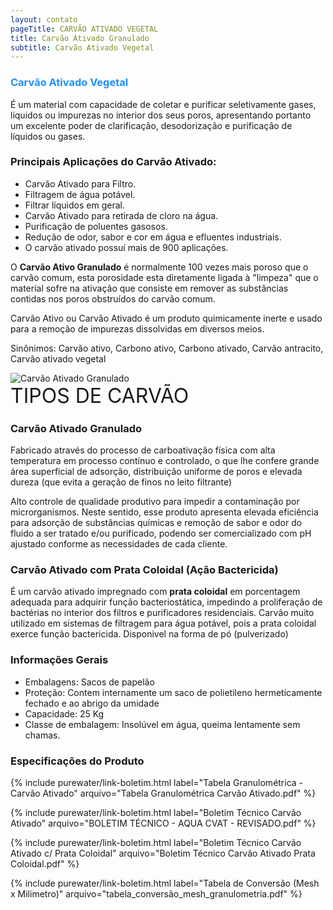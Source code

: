 ```yaml
---
layout: contato
pageTitle: CARVÃO ATIVADO VEGETAL  
title: Carvão Ativado Granulado
subtitle: Carvão Ativado Vegetal
---
```


### <font color="#1E90FF">Carvão Ativado Vegetal</font>

É um material com capacidade de coletar e purificar seletivamente gases, líquidos ou impurezas no interior dos seus poros, apresentando portanto um excelente poder de clarificação, desodorização e purificação de líquidos ou gases.

### Principais Aplicações do Carvão Ativado:

- Carvão Ativado para Filtro.
- Filtragem de água potável.
- Filtrar líquidos em geral.
- Carvão Ativado para retirada de cloro na água.
- Purificação de poluentes gasosos.
- Redução de odor, sabor e cor em água e efluentes industriais.
- O carvão ativado possuí mais de 900 aplicações.

O **Carvão Ativo Granulado** é normalmente 100 vezes mais poroso que o carvão comum, esta porosidade esta diretamente ligada à "limpeza" que o material sofre na ativação que consiste em remover as substâncias contidas nos poros obstruídos do carvão comum. 

Carvão Ativo ou Carvão Ativado é um produto quimicamente inerte e usado para a remoção de impurezas dissolvidas em diversos meios.

Sinônimos: Carvão ativo, Carbono ativo, Carbono ativado, Carvão antracito, Carvão ativado vegetal

<img class="img-responsive pull-right" style="max-width: 50%;" src="../../website/images/Carvão ativado granulado.jpg" alt="Carvão Ativado Granulado">
<br />
<font size="06">TIPOS DE CARVÃO</font>

### Carvão Ativado Granulado 
Fabricado através do processo de carboativação física com alta temperatura em processo contínuo e controlado, o que lhe confere grande área superficial de adsorção, distribuição uniforme de poros e elevada dureza (que evita a geração de finos no leito filtrante)

Alto controle de qualidade produtivo para impedir a contaminação por microrganismos. Neste sentido, esse produto apresenta elevada eficiência para adsorção de substâncias químicas e remoção de sabor e odor do fluido a ser tratado e/ou purificado, podendo ser comercializado com pH ajustado conforme as necessidades de cada cliente.


### Carvão Ativado com Prata Coloidal (Ação Bactericida)
É um carvão ativado impregnado com **prata coloidal** em porcentagem adequada para adquirir função bacteriostática, impedindo a proliferação de bactérias no interior dos filtros e purificadores residenciais.
Carvão muito utilizado em sistemas de filtragem para água potável, pois a prata coloidal exerce função bactericida.
Disponivel na forma de pó (pulverizado)

### Informações Gerais

+ Embalagens: Sacos de papelão
+ Proteção: Contem internamente um saco de polietileno hermeticamente fechado e ao abrigo da umidade
+ Capacidade: 25 Kg 
+ Classe de embalagem: Insolúvel em água, queima lentamente sem  chamas.

### Especificações do Produto

{% include purewater/link-boletim.html 
   label="Tabela Granulométrica - Carvão Ativado" 
   arquivo="Tabela Granulométrica Carvão Ativado.pdf" %}

{% include purewater/link-boletim.html 
   label="Boletim Técnico Carvão Ativado" 
   arquivo="BOLETIM TÉCNICO - AQUA CVAT - REVISADO.pdf" %}

{% include purewater/link-boletim.html 
   label="Boletim Técnico Carvão Ativado c/ Prata Coloidal" 
   arquivo="Boletim Técnico Carvão Ativado Prata Coloidal.pdf" %}

{% include purewater/link-boletim.html 
   label="Tabela de Conversão (Mesh x Milimetro)" 
   arquivo="tabela_conversão_mesh_granulometria.pdf" %}


